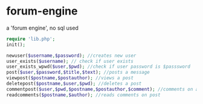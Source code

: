 <!--ill be honest i used lots of stackoverflow-->

# forum-engine

a 'forum engine', no sql used

```php
require 'lib.php';
init();

newuser($username,$password); //creates new user
user_exists($username); // check if user exists
user_exists_wpwd($user,$pwd); //check if user password is $passsword
post($user,$password,$title,$text); //posts a message
viewpost($postname,$postauthor); //views a post
deletepost($postname,$user,$pwd); //deletes a post
commentpost($user,$pwd,$postname,$postauthor,$comment); //comments on a post
readcomments($postname,$author); //reads comments on post
```
